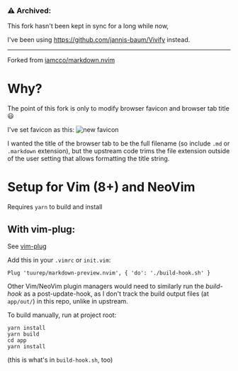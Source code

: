 ### :warning: Archived:

This fork hasn't been kept in sync for a long while now,

I've been using https://github.com/jannis-baum/Vivify instead.

---

Forked from [iamcco/markdown.nvim](https://github.com/iamcco/markdown-preview.nvim)

# Why?

The point of this fork is only to modify browser favicon and browser tab title :smiley:

I've set favicon as this: ![new favicon](app/_static/favicon.ico)

I wanted the title of the browser tab to be the full filename (so include `.md` or `.markdown` extension), but the upstream code trims the file extension outside of the user setting that allows formatting the title string.

# Setup for Vim (8+) and NeoVim

Requires `yarn` to build and install

## With vim-plug:

See [vim-plug](https://github.com/junegunn/vim-plug)

Add this in your `.vimrc` or `init.vim`:

```
Plug 'tuurep/markdown-preview.nvim', { 'do': './build-hook.sh' }
```

Other Vim/NeoVim plugin managers would need to similarly run the *build-hook* as a post-update-hook, as I don't track the build output files (at `app/out/`) in this repo, unlike in upstream.

To build manually, run at project root:

```
yarn install
yarn build
cd app
yarn install
```

(this is what's in `build-hook.sh`, too)
